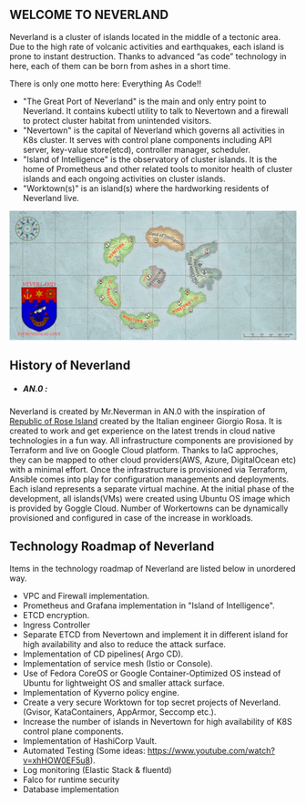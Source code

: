 ## WELCOME TO NEVERLAND
Neverland is a cluster of islands located in the middle of a tectonic area. Due to the high rate of volcanic activities and earthquakes, each island is prone to instant destruction. Thanks to advanced “as code” technology in here, each of them can be born from ashes in a short time.

There is only one motto here: Everything As Code!!

- "The Great Port of Neverland" is the main and only entry point to Neverland. It contains kubectl utility to talk to Nevertown and a firewall to protect cluster habitat from unintended visitors.
- "Nevertown" is the capital of Neverland which governs all activities in K8s cluster. It serves with control plane components including API server, key-value store(etcd), controller manager, scheduler.
- "Island of Intelligence" is the observatory of cluster islands. It is the home of Prometheus and other related tools to monitor health of cluster islands and each ongoing activities on cluster islands.
- "Worktown(s)" is  an island(s) where the hardworking residents of Neverland live.

![](https://github.com/mrneverman/NEVERLAND/blob/main/map/map.png)


## History of Neverland

- ##### AN.0 :
Neverland is created by Mr.Neverman in AN.0 with the inspiration of [Republic of Rose Island](https://en.wikipedia.org/wiki/Republic_of_Rose_Island) created by the Italian engineer Giorgio Rosa. It is created to work and get experience on the latest trends in cloud native technologies in a fun way. All infrastructure components are provisioned by Terraform and live on Google Cloud platform. Thanks to IaC approches, they can be mapped to other cloud providers(AWS, Azure, DigitalOcean etc) with a minimal effort. Once the infrastructure is provisioned via Terraform, Ansible comes into play for configuration managements and deployments. Each island represents a separate virtual machine. At the initial phase of the development, all islands(VMs) were created using Ubuntu OS image which is provided by Goggle Cloud. Number of Workertowns can be dynamically provisioned and configured in case of the increase in workloads.

## Technology Roadmap of Neverland
Items in the technology roadmap of Neverland are listed  below in unordered way.
- VPC and Firewall implementation.
- Prometheus and Grafana implementation in "Island of Intelligence".
- ETCD encryption.
- Ingress Controller
- Separate ETCD from Nevertown and implement it in different island for high availability and also to reduce the attack surface.
- Implementation of CD pipelines( Argo CD).
- Implementation of service mesh (Istio or Console).
- Use of Fedora CoreOS or Google Container-Optimized OS instead of Ubuntu for lightweight OS and smaller attack surface.
- Implementation of Kyverno policy engine.
- Create a very secure Worktown for top secret projects of Neverland. (Gvisor, KataContainers, AppArmor, Seccomp etc.).
- Increase the number of islands in Nevertown for high availability of K8S control plane components.
- Implementation of HashiCorp Vault.
- Automated Testing (Some ideas: https://www.youtube.com/watch?v=xhHOW0EF5u8).
- Log monitoring (Elastic Stack & fluentd)
- Falco for runtime security
- Database implementation
